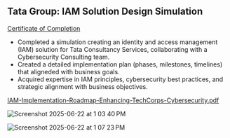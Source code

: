 ## Tata Group:  IAM Solution Design Simulation ##

<a href="https://forage-uploads-prod.s3.amazonaws.com/completion-certificates/ifobHAoMjQs9s6bKS/gmf3ypEXBj2wvfQWC_ifobHAoMjQs9s6bKS_7xKJisfSm6yWBJk9S_1750556085265_completion_certificate.pdf"> Certificate of Completion </a>

* Completed a simulation creating an identity and access management (IAM) solution for Tata Consultancy Services, collaborating with a Cybersecurity Consulting team.
* Created a detailed implementation plan (phases, milestones, timelines) that aligneded with business goals. 
* Acquired expertise in IAM principles, cybersecurity best practices, and strategic alignment with business objectives.
  
[IAM-Implementation-Roadmap-Enhancing-TechCorps-Cybersecurity.pdf](https://github.com/user-attachments/files/20851070/IAM-Implementation-Roadmap-Enhancing-TechCorps-Cybersecurity.pdf)

![Screenshot 2025-06-22 at 1 03 40 PM](https://github.com/user-attachments/assets/7cc74b23-c8bb-46a9-8f41-c706f2c3b940)

![Screenshot 2025-06-22 at 1 07 23 PM](https://github.com/user-attachments/assets/1c3c9a01-8241-4938-9441-47d0821c6aea)
